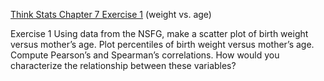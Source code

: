 [Think Stats Chapter 7 Exercise 1](http://greenteapress.com/thinkstats2/html/thinkstats2008.html#toc70) (weight vs. age)

Exercise 1   Using data from the NSFG, make a scatter plot of birth weight versus mother’s age. Plot percentiles of birth weight versus mother’s age. Compute Pearson’s and Spearman’s correlations. How would you characterize the relationship between these variables? 
